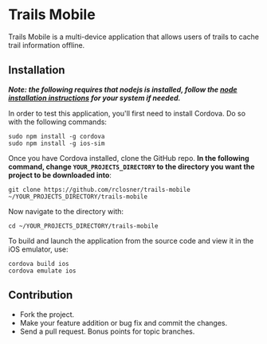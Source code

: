 Trails Mobile
=============

Trails Mobile is a multi-device application that allows users of trails to cache trail information offline.

## Installation

***Note: the following requires that nodejs is installed, follow the [node installation instructions](https://github.com/joyent/node/wiki/Installing-Node.js-via-package-manager) for your system if needed.***

In order to test this application, you'll first need to install Cordova. Do so with the following commands: 

```
sudo npm install -g cordova
sudo npm install -g ios-sim
```

Once you have Cordova installed, clone the GitHub repo. **In the following command, change `YOUR_PROJECTS_DIRECTORY` to the directory you want the project to be downloaded into**:

```
git clone https://github.com/rclosner/trails-mobile ~/YOUR_PROJECTS_DIRECTORY/trails-mobile
```

Now navigate to the directory with:

```
cd ~/YOUR_PROJECTS_DIRECTORY/trails-mobile
```

To build and launch the application from the source code and view it in the iOS emulator, use:

```
cordova build ios
cordova emulate ios
```

## Contribution

  * Fork the project.
  * Make your feature addition or bug fix and commit the changes.
  * Send a pull request. Bonus points for topic branches.
